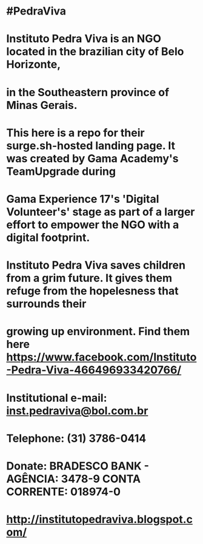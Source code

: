 # #PedraViva
# Instituto Pedra Viva is an NGO located in the brazilian city of Belo Horizonte,
# in the Southeastern province of Minas Gerais.
# This here is a repo for their surge.sh-hosted landing page. It was created by Gama Academy's TeamUpgrade during
# Gama Experience 17's 'Digital Volunteer's' stage as part of a larger effort to empower the NGO with a digital footprint.
#
# Instituto Pedra Viva saves children from a grim future. It gives them refuge from the hopelesness that surrounds their
# growing up environment. Find them here https://www.facebook.com/Instituto-Pedra-Viva-466496933420766/ 
# Institutional e-mail: inst.pedraviva@bol.com.br
# Telephone: (31) 3786-0414
# Donate: BRADESCO BANK - AGÊNCIA: 3478-9 CONTA CORRENTE: 018974-0
# http://institutopedraviva.blogspot.com/